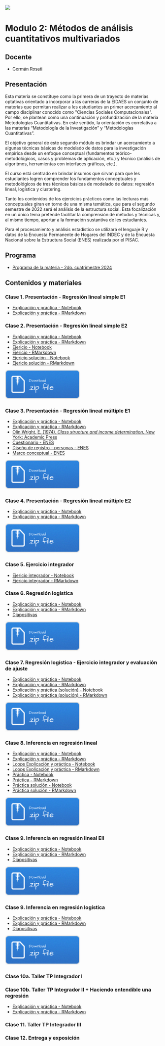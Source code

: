 ![](./imgs/LOGO-FactorData-Color.jpg)

# Modulo 2: Métodos de análisis cuantitativos multivariados

## Docente
- [Germán Rosati](https://gefero.github.io/)

## Presentación
Esta materia se constituye como la primera de un trayecto de materias optativas orientado a incorporar a las carreras de la EIDAES un conjunto de materias que permitan realizar a les estudiantes un primer acercamiento al campo disciplinar conocido como "Ciencias Sociales Computacionales". Por ello, se plantean como una continuación y profundización de la materia Metodologías Cuantitativas. En este sentido, la orientación es correlativa a las materias “Metodología de la Investigación” y “Metodologías Cuantitativas”.

El objetivo general de este segundo módulo es brindar un acercamiento  a algunas técnicas básicas de modelado de datos para la investigación empírica desde un enfoque conceptual (fundamentos teórico-metodológicos, casos y problemas de aplicación, etc.) y técnico (análisis de algoritmos, herramientas con interfaces gráficas, etc.).

El curso está centrado en brindar insumos que sirvan para que les estudiantes logren comprender los fundamentos conceptuales y metodológicos de tres técnicas básicas de modelado de datos: regresión lineal, logística y clustering.

Tanto los contenidos de los ejercicios prácticos como las lecturas más conceptuales giran en torno de una misma temática, que para el segundo semestre de 2022 será el análisis de la estructura social. Esta focalización en un único tema pretende facilitar la comprensión de métodos y técnicas y, al mismo tiempo, aportar a la formación sustantiva de les estudiantes. 

Para el procesamiento y análisis estadístico se utilizará el lenguaje R y datos de la Encuesta Permanente de Hogares del INDEC y de la Encuesta Nacional sobre la Estructura Social (ENES) realizada por el PISAC.

## Programa
- [Programa de la materia - 2do. cuatrimestre 2024](https://docs.google.com/document/d/1gPVwRZETVF07Rg7veu0UAUMKmdobLCtR6mDHq16vnoM/edit?usp=sharing)

## Contenidos y materiales
### Clase 1. Presentación - Regresión lineal simple E1
- [Explicación y práctica - Notebook](./clase1/Clase_1.html)
- [Explicación y práctica - RMarkdown](./clase1/Clase_1.Rmd)

### Clase 2. Presentación - Regresión lineal simple E2 
- [Explicación y práctica - Notebook](./clase2/Clase_2.html)
- [Explicación y práctica - RMarkdown](./clase2/Clase_2.Rmd)
- [Ejericio - Notebook](./clase2/Clase_2_ejercicio.html)
- [Ejericio - RMarkdown](./clase2/Clase_2_ejercicio.Rmd)
- [Ejericio solución - Notebook](./clase2/Clase_2_ejercicio_solucion.html)
- [Ejericio solución - RMarkdown](./clase2/Clase_2_ejercicio_solucion.Rmd)

[![](./imgs/Download.png)](./clase2/clase2.zip)


### Clase 3. Presentación - Regresión lineal múltiple E1 
- [Explicación y práctica - Notebook](./clase3/Clase_3.html)
- [Explicación y práctica - RMarkdown](./clase3/Clase_3.Rmd)
- [Olin Wright, E. (1974), _Class structure and income determination_, New York: Academic Press](https://drive.google.com/file/d/1_uzxqlkOmx_AG6T1uqILvNZIK9hIS4mN/view?usp=sharing)
- [Cuestionario - ENES](./M1/clase6/material_pisac/formulario_enes.pdf)
- [Diseño de registro - personas - ENES](./M1/clase6/material_pisac/manual_codigos_base_personas.pdf)
- [Marco conceptual - ENES](./M1/clase6/material_pisac/marco_teorico_metodologico_enes_pisac.pdf)

[![](./imgs/Download.png)](./clase3/clase3.zip)


### Clase 4. Presentación - Regresión lineal múltiple E2 
- [Explicación y práctica - Notebook](./clase4/Clase_4.html)
- [Explicación y práctica - RMarkdown](./clase4/Clase_4.Rmd)

[![](./imgs/Download.png)](./clase4/clase4.zip)


### Clase 5. Ejercicio integrador 
- [Ejericio integrador - Notebook](./clase4/Clase_4_ejercicio.html)
- [Ejericio integrador - RMarkdown](./clase4/Clase_4_ejercicio.Rmd)


### Clase 6. Regresión logística 
- [Explicación y práctica - Notebook](./clase5/Clase_5.html)
- [Explicación y práctica - RMarkdown](./clase5/Clase_5.Rmd)
- [Diapositivas](./clase5/Clase_5.pdf)

[![](./imgs/Download.png)](./clase5/clase5.zip)


### Clase 7. Regresión logística - Ejercicio integrador y evaluación de ajuste
- [Explicación y práctica - Notebook](./clase6/Clase_6_practico.html)
- [Explicación y práctica - RMarkdown](./clase6/Clase_6_practico.Rmd)
- [Explicación y práctica (solución) - Notebook](./clase6/Clase_6_practico_soluciones.html)
- [Explicación y práctica (solución) - RMarkdown](./clase6/Clase_6_practico_soluciones.Rmd)

[![](./imgs/Download.png)](./clase6/clase6.zip)


### Clase 8. Inferencia en regresión lineal
- [Explicación y práctica - Notebook](./clase7/Clase_7.html)
- [Explicación y práctica - RMarkdown](./clase7/Clase_7.Rmd)
- [Loops Explicación y práctica - Notebook](./clase7/Clase_7_loops.html)
- [Loops Explicación y práctica - RMarkdown](./clase7/Clase_7_loops.Rmd)
- [Práctica - Notebook](./clase7/Clase_7_ejercicio.html)
- [Práctica - RMarkdown](./clase7/Clase_7_ejercicio.Rmd)
- [Práctica solución - Notebook](./clase7/Clase_7_ejercicio_solucion.html)
- [Práctica solución - RMarkdown](./clase7/Clase_7_ejercicio_solucion.Rmd)

[![](./imgs/Download.png)](./clase7/clase7.zip)


### Clase 9. Inferencia en regresión lineal EII
- [Explicación y práctica - Notebook](./clase8/Clase_8.html)
- [Explicación y práctica - RMarkdown](./clase8/Clase_8.Rmd)
- [Diapositivas](./clase8/Slides_Clase_8.pdf)

[![](./imgs/Download.png)](./clase8/clase8.zip)


### Clase 9. Inferencia en regresión logística
- [Explicación y práctica - Notebook](./clase9/Clase_9.html)
- [Explicación y práctica - RMarkdown](./clase9/Clase_9.Rmd)
- [Diapositivas](./clase9/Slides_Clase_9.pdf)

[![](./imgs/Download.png)](./clase9/clase9.zip)

### Clase 10a. Taller TP Integrador I

### Clase 10b. Taller TP Integrador II + Haciendo entendible una regresión
- [Explicación y práctica - Notebook](./clase10/Clase_10.html)
- [Explicación y práctica - RMarkdown](./clase10/Clase_10.Rmd)

### Clase 11. Taller TP Integrador III

### Clase 12. Entrega y exposición